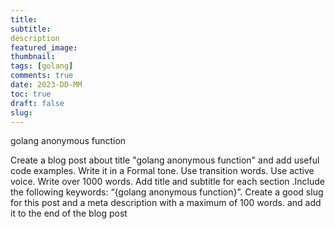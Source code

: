 ```yaml
---
title: 
subtitle: 
description
featured_image: 
thumbnail: 
tags: [golang]
comments: true
date: 2023-DD-MM
toc: true
draft: false
slug: 
---
```


golang anonymous function

Create a blog post about title "golang anonymous function" and add useful code examples. Write it in a Formal tone. Use transition words. Use active voice. Write over 1000 words. Add title and subtitle for each section .Include the following keywords: “{golang anonymous function}”. Create a good slug for this post and a meta description with a maximum of 100 words. and add it to the end of the blog post


